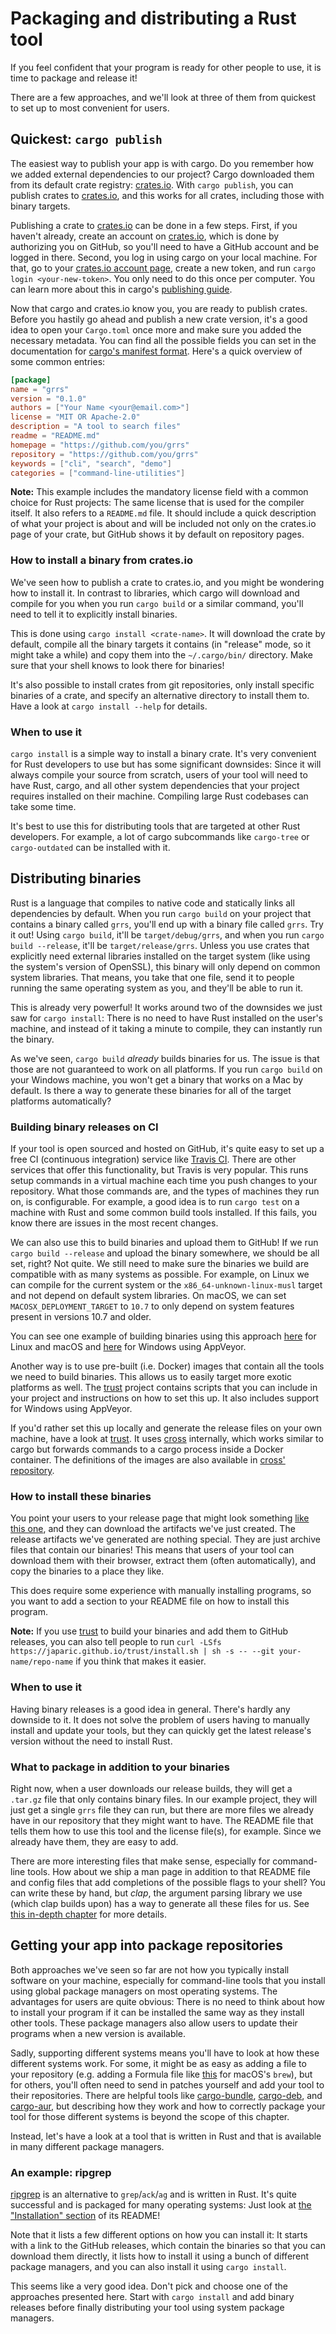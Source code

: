 # Packaging and distributing a Rust tool

If you feel confident that your program is ready for other people to use,
it is time to package and release it!

There are a few approaches,
and we'll look at three of them
from quickest to set up to most convenient for users.

## Quickest: `cargo publish`

The easiest way to publish your app is with cargo.
Do you remember how we added external dependencies to our project?
Cargo downloaded them from its default crate registry: [crates.io].
With `cargo publish`,
you can publish crates to [crates.io],
and this works for all crates,
including those with binary targets.

Publishing a crate to [crates.io] can be done in a few steps.
First, if you haven't already, create an account on [crates.io],
which is done by authorizing you on GitHub,
so you'll need to have a GitHub account
and be logged in there.
Second, you log in using cargo on your local machine.
For that, go to your
[crates.io account page],
create a new token,
and run `cargo login <your-new-token>`.
You only need to do this once per computer.
You can learn more about this
in cargo's [publishing guide].

Now that cargo and crates.io know you,
you are ready to publish crates.
Before you hastily go ahead and publish a new crate version,
it's a good idea to open your `Cargo.toml` once more
and make sure you added the necessary metadata.
You can find all the possible fields you can set
in the documentation for [cargo's manifest format].
Here's a quick overview of some common entries:

```toml
[package]
name = "grrs"
version = "0.1.0"
authors = ["Your Name <your@email.com>"]
license = "MIT OR Apache-2.0"
description = "A tool to search files"
readme = "README.md"
homepage = "https://github.com/you/grrs"
repository = "https://github.com/you/grrs"
keywords = ["cli", "search", "demo"]
categories = ["command-line-utilities"]
```

<aside class="note">

**Note:**
This example includes the mandatory license field
with a common choice for Rust projects:
The same license that is used for the compiler itself.
It also refers to a `README.md` file.
It should include a quick description of what your project is about
and will be included not only on the crates.io page of your crate,
but GitHub shows it by default on repository pages.

</aside>

[crates.io]: https://crates.io/
[crates.io account page]: https://crates.io/me
[publishing guide]: https://doc.rust-lang.org/1.39.0/cargo/reference/publishing.html
[cargo's manifest format]: https://doc.rust-lang.org/1.39.0/cargo/reference/manifest.html

### How to install a binary from crates.io

We've seen how to publish a crate to crates.io,
and you might be wondering how to install it.
In contrast to libraries,
which cargo will download and compile for you
when you run `cargo build` or a similar command,
you'll need to tell it to explicitly install binaries.

This is done using
`cargo install <crate-name>`.
It will download the crate by default,
compile all the binary targets it contains
(in "release" mode, so it might take a while)
and copy them into the `~/.cargo/bin/` directory.
Make sure that your shell knows to look there for binaries!

It's also possible to
install crates from git repositories,
only install specific binaries of a crate,
and specify an alternative directory to install them to.
Have a look at `cargo install --help` for details.

### When to use it

`cargo install` is a simple way to install a binary crate.
It's very convenient for Rust developers to use
but has some significant downsides:
Since it will always compile your source from scratch,
users of your tool will need to have
Rust, cargo, and all other system dependencies that your project requires
installed on their machine.
Compiling large Rust codebases can take some time.

It's best to use this for distributing tools
that are targeted at other Rust developers.
For example,
a lot of cargo subcommands
like `cargo-tree` or `cargo-outdated`
can be installed with it.

## Distributing binaries

Rust is a language that compiles to native code
and statically links all dependencies by default.
When you run `cargo build`
on your project that contains a binary called `grrs`,
you'll end up with a binary file called `grrs`.
Try it out!
Using `cargo build`, it'll be `target/debug/grrs`,
and when you run `cargo build --release`, it'll be `target/release/grrs`.
Unless you use crates
that explicitly need external libraries installed on the target system
(like using the system's version of OpenSSL),
this binary will only depend on common system libraries.
That means,
you take that one file,
send it to people running the same operating system as you,
and they'll be able to run it.

This is already very powerful!
It works around two of the downsides we just saw for `cargo install`:
There is no need to have Rust installed on the user's machine,
and instead of it taking a minute to compile,
they can instantly run the binary.

As we've seen,
`cargo build` _already_ builds binaries for us.
The issue is that
those are not guaranteed to work on all platforms.
If you run `cargo build` on your Windows machine,
you won't get a binary that works on a Mac by default.
Is there a way to generate these binaries
for all of the target platforms
automatically?

### Building binary releases on CI

If your tool is open sourced
and hosted on GitHub,
it's quite easy to set up a free CI (continuous integration) service
like [Travis CI].
There are other services that offer this functionality, but Travis is very popular.
This runs setup commands
in a virtual machine
each time you push changes to your repository.
What those commands are,
and the types of machines they run on,
is configurable.
For example,
a good idea is to run `cargo test`
on a machine with Rust and some common build tools installed.
If this fails,
you know there are issues in the most recent changes.

[Travis CI]: https://travis-ci.com/

We can also use this
to build binaries and upload them to GitHub!
If we run
`cargo build --release`
and upload the binary somewhere,
we should be all set, right?
Not quite.
We still need to make sure the binaries we build
are compatible with as many systems as possible.
For example,
on Linux we can compile for the current system
or the `x86_64-unknown-linux-musl` target and
not depend on default system libraries.
On macOS, we can set `MACOSX_DEPLOYMENT_TARGET` to `10.7`
to only depend on system features present in versions 10.7 and older.

You can see one example of building binaries using this approach
[here][wasm-pack-travis] for Linux and macOS
and [here][wasm-pack-appveyor] for Windows using AppVeyor.

[wasm-pack-travis]: https://github.com/rustwasm/wasm-pack/blob/51e6351c28fbd40745719e6d4a7bf26dadd30c85/.travis.yml#L74-L91
[wasm-pack-appveyor]: https://github.com/rustwasm/wasm-pack/blob/51e6351c28fbd40745719e6d4a7bf26dadd30c85/.appveyor.yml

Another way is to use pre-built (i.e. Docker) images
that contain all the tools we need
to build binaries.
This allows us to easily target more exotic platforms as well.
The [trust] project contains
scripts that you can include in your project
and instructions on how to set this up.
It also includes support for Windows using AppVeyor.

If you'd rather set this up locally
and generate the release files on your own machine,
have a look at [trust].
It uses [cross] internally,
which works similar to cargo
but forwards commands to a cargo process inside a Docker container.
The definitions of the images are also available in
[cross' repository][cross].

[trust]: https://github.com/japaric/trust
[cross]: https://github.com/rust-embedded/cross

### How to install these binaries

You point your users to your release page
that might look something [like this one][wasm-pack-release],
and they can download the artifacts we've just created.
The release artifacts we've generated are nothing special.
They are just archive files that contain our binaries!
This means that users of your tool
can download them with their browser,
extract them (often automatically),
and copy the binaries to a place they like.

[wasm-pack-release]: https://github.com/rustwasm/wasm-pack/releases/tag/v0.5.1

This does require some experience with manually installing programs,
so you want to add a section to your README file
on how to install this program.

<aside class="note">

**Note:**
If you use [trust] to build your binaries and add them to GitHub releases,
you can also tell people to run
`curl -LSfs https://japaric.github.io/trust/install.sh | sh -s -- --git your-name/repo-name`
if you think that makes it easier.

</aside>

### When to use it

Having binary releases is a good idea in general.
There's hardly any downside to it.
It does not solve the problem of users having to manually
install and update
your tools,
but they can quickly get the latest release's version
without the need to install Rust.

### What to package in addition to your binaries

Right now,
when a user downloads our release builds,
they will get a `.tar.gz` file
that only contains binary files.
In our example project,
they will just get a single `grrs` file they can run,
but there are more files we already have in our repository
that they might want to have.
The README file that tells them how to use this tool
and the license file(s),
for example.
Since we already have them,
they are easy to add.

There are more interesting files
that make sense, especially for command-line tools.
How about we ship a man page in addition to that README file
and config files that add completions of the possible flags to your shell?
You can write these by hand,
but _clap_, the argument parsing library we use
(which clap builds upon)
has a way to generate all these files for us.
See [this in-depth chapter][clap-man-pages]
for more details.


[clap-man-pages]: ../in-depth/docs.html


## Getting your app into package repositories

Both approaches we've seen so far
are not how you typically install software on your machine,
especially for command-line tools that
you install using global package managers
on most operating systems.
The advantages for users are quite obvious:
There is no need to think about how to install your program
if it can be installed the same way as they install other tools.
These package managers also allow users to update their programs
when a new version is available.

Sadly, supporting different systems means
you'll have to look at how these different systems work.
For some,
it might be as easy as adding a file to your repository
(e.g. adding a Formula file like [this][rg-formula] for macOS's `brew`),
but for others, you'll often need to send in patches yourself
and add your tool to their repositories.
There are helpful tools like
[cargo-bundle](https://crates.io/crates/cargo-bundle),
[cargo-deb](https://crates.io/crates/cargo-deb), and
[cargo-aur](https://crates.io/crates/cargo-aur),
but describing how they work
and how to correctly package your tool
for those different systems is beyond the scope of this chapter.

[rg-formula]: https://github.com/BurntSushi/ripgrep/blob/31adff6f3c4bfefc9e77df40871f2989443e6827/pkg/brew/ripgrep-bin.rb

Instead,
let's have a look at a tool that is written in Rust
and that is available in many different package managers.

### An example: ripgrep

[ripgrep] is an alternative to `grep`/`ack`/`ag` and is written in Rust.
It's quite successful and is packaged for many operating systems:
Just look at [the "Installation" section][rg-install] of its README!

Note that it lists a few different options on how you can install it:
It starts with a link to the GitHub releases,
which contain the binaries so that you can download them directly,
it lists how to install it using a bunch of different package managers,
and you can also install it using `cargo install`.

This seems like a very good idea.
Don't pick and choose one of the approaches presented here.
Start with `cargo install`
and add binary releases
before finally distributing your tool using system package managers.

[ripgrep]: https://github.com/BurntSushi/ripgrep
[rg-install]: https://github.com/BurntSushi/ripgrep/tree/31adff6f3c4bfefc9e77df40871f2989443e6827#installation

